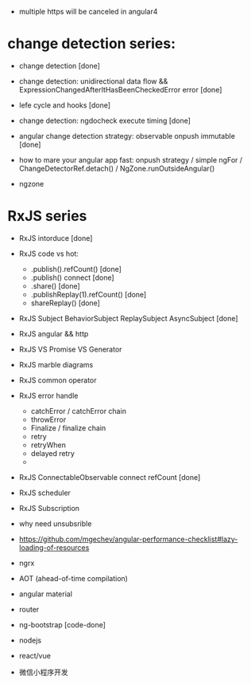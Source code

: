 


- multiple https will be canceled in angular4

# change detection series:
- change detection [done]
- change detection: unidirectional data flow && ExpressionChangedAfterItHasBeenCheckedError error  [done]
- lefe cycle and hooks [done]
- change detection: ngdocheck execute timing [done]
- angular change detection strategy: observable onpush immutable [done]
- how to mare your angular app fast: onpush strategy / simple ngFor / ChangeDetectorRef.detach() / NgZone.runOutsideAngular()

- ngzone


# RxJS series
- RxJS intorduce [done]
- RxJS code vs hot: 
  - .publish().refCount() [done]
  - .publish() connect [done]
  - .share() [done]
  - .publishReplay(1).refCount() [done]
  - shareReplay() [done]
- RxJS Subject BehaviorSubject ReplaySubject AsyncSubject [done]
- RxJS angular && http 
- RxJS VS Promise VS Generator
- RxJS marble diagrams
- RxJS common operator
- RxJS error handle
  - catchError / catchError chain
  - throwError
  - Finalize / finalize chain
  - retry
  - retryWhen
  - delayed retry
  - 
- RxJS ConnectableObservable connect refCount [done]
- RxJS scheduler
- RxJS Subscription
- why need unsubsrible

- https://github.com/mgechev/angular-performance-checklist#lazy-loading-of-resources

- ngrx

- AOT (ahead-of-time compilation)

- angular material

- router

- ng-bootstrap [code-done]

- nodejs

- react/vue

- 微信小程序开发